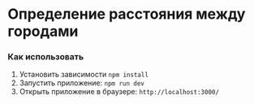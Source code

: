 # Определение расстояния между городами

### Как использовать
1. Установить зависимости `npm install`
2. Запустить приложение: `npm run dev`
3. Открыть приложение в браузере: `http://localhost:3000/`